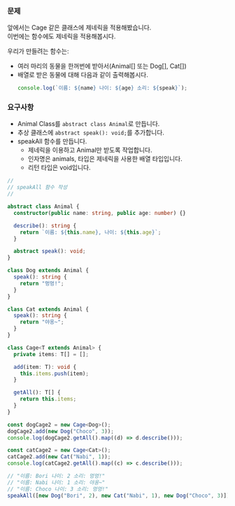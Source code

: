 ### 문제

앞에서는 Cage<T> 같은 클래스에 제네릭을 적용해봤습니다.  
이번에는 함수에도 제네릭을 적용해봅시다.

우리가 만들려는 함수는:

- 여러 마리의 동물을 한꺼번에 받아서(Animal[] 또는 Dog[], Cat[])
- 배열로 받은 동물에 대해 다음과 같이 출력해봅시다.
  ```ts
  console.log(`이름: ${name} 나이: ${age} 소리: ${speak}`);
  ```

### 요구사항

- Animal Class를 `abstract class Animal`로 만듭니다.
- 추상 클래스에 `abstract speak(): void;`를 추가합니다.
- speakAll 함수를 만듭니다.
  - 제네릭을 이용하고 Animal만 받도록 작업합니다.
  - 인자명은 animals, 타입은 제네릭을 사용한 배열 타입입니다.
  - 리턴 타입은 void입니다.

```ts
//
// speakAll 함수 작성
//

abstract class Animal {
  constructor(public name: string, public age: number) {}

  describe(): string {
    return `이름: ${this.name}, 나이: ${this.age}`;
  }

  abstract speak(): void;
}

class Dog extends Animal {
  speak(): string {
    return "멍멍!";
  }
}

class Cat extends Animal {
  speak(): string {
    return "야옹~";
  }
}

class Cage<T extends Animal> {
  private items: T[] = [];

  add(item: T): void {
    this.items.push(item);
  }

  getAll(): T[] {
    return this.items;
  }
}

const dogCage2 = new Cage<Dog>();
dogCage2.add(new Dog("Choco", 3));
console.log(dogCage2.getAll().map((d) => d.describe()));

const catCage2 = new Cage<Cat>();
catCage2.add(new Cat("Nabi", 1));
console.log(catCage2.getAll().map((c) => c.describe()));

// "이름: Bori 나이: 2 소리: 멍멍!"
// "이름: Nabi 나이: 1 소리: 야옹~"
// "이름: Choco 나이: 3 소리: 멍멍!"
speakAll([new Dog("Bori", 2), new Cat("Nabi", 1), new Dog("Choco", 3)]);
```
